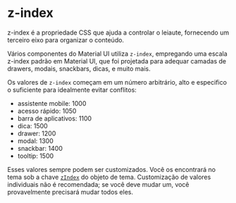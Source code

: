 # z-index

<p class="description">z-index é a propriedade CSS que ajuda a controlar o leiaute, fornecendo um terceiro eixo para organizar o conteúdo.</p>

Vários componentes do Material UI utiliza `z-index`, empregando uma escala z-index padrão em Material UI, que foi projetada para adequar camadas de drawers, modais, snackbars, dicas, e muito mais.

Os valores de `z-index` começam em um número arbitrário, alto e especifico o suficiente para idealmente evitar conflitos:

- assistente mobile: 1000
- acesso rápido: 1050
- barra de aplicativos: 1100
- dica: 1500
- drawer: 1200
- modal: 1300
- snackbar: 1400
- tooltip: 1500

Esses valores sempre podem ser customizados. Você os encontrará no tema sob a chave [`zIndex`](/material-ui/customization/default-theme/?expand-path=$.zIndex) do objeto de tema. Customização de valores individuais não é recomendada; se você deve mudar um, você provavelmente precisará mudar todos eles.
